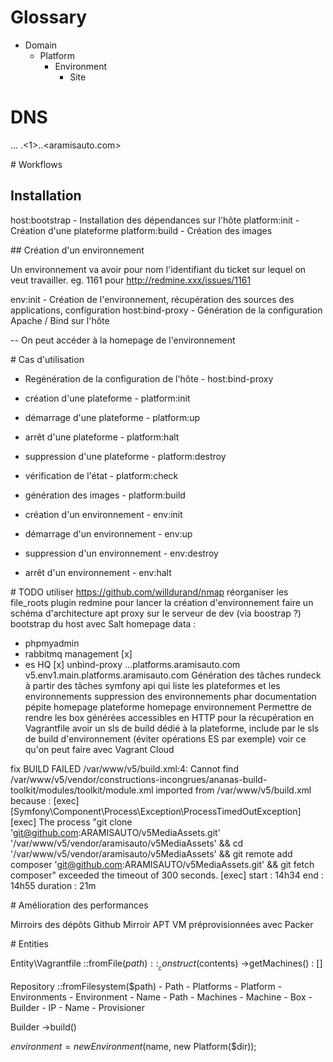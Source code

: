 # Glossary
- Domain
    - Platform
        - Environment
            - Site

# DNS
<site>.<environment>.<platform>.<domain>
<v5>.<1>.<paas>.<aramisauto.com>

# Workflows

## Installation

host:bootstrap - Installation des dépendances sur l'hôte
platform:init  - Création d'une plateforme
platform:build - Création des images

## Création d'un environnement

Un environnement va avoir pour nom l'identifiant du ticket sur lequel on veut travailler. eg. 1161 pour http://redmine.xxx/issues/1161

env:init - Création de l'environnement, récupération des sources des applications, configuration
host:bind-proxy - Génération de la configuration Apache / Bind sur l'hôte

-- On peut accéder à la homepage de l'environnement

# Cas d'utilisation

* Regénération de la configuration de l'hôte - host:bind-proxy

* création d'une plateforme      - platform:init
* démarrage d'une plateforme     - platform:up
* arrêt d'une plateforme         - platform:halt
* suppression d'une plateforme   - platform:destroy
* vérification de l'état         - platform:check
* génération des images          - platform:build

* création d'un environnement    - env:init
* démarrage d'un environnement   - env:up
* suppression d'un environnement - env:destroy
* arrêt d'un environnement       - env:halt

# TODO
utiliser https://github.com/willdurand/nmap
réorganiser les file_roots
plugin redmine pour lancer la création d'environnement
faire un schéma d'architecture
apt proxy sur le serveur de dev (via boostrap ?)
bootstrap du host avec Salt
homepage data :
 * phpmyadmin
 * rabbitmq management [x]
 * es HQ [x]
unbind-proxy
<site>.<env>.<platform>.platforms.aramisauto.com
    v5.env1.main.platforms.aramisauto.com
Génération des tâches rundeck à partir des tâches symfony
api qui liste les plateformes et les environnements
suppression des environnements
phar
documentation pépite
homepage plateforme
homepage environnement
Permettre de rendre les box générées accessibles en HTTP pour la récupération en Vagrantfile
avoir un sls de build dédié à la plateforme, include par le sls de build d'environnement (éviter opérations ES par exemple)
voir ce qu'on peut faire avec Vagrant Cloud

fix BUILD FAILED
/var/www/v5/build.xml:4: Cannot find /var/www/v5/vendor/constructions-incongrues/ananas-build-toolkit/modules/toolkit/module.xml imported from /var/www/v5/build.xml
because :
                    [exec]   [Symfony\Component\Process\Exception\ProcessTimedOutException]
                       [exec]   The process "git clone 'git@github.com:ARAMISAUTO/v5MediaAssets.git' '/var/www/v5/vendor/aramisauto/v5MediaAssets' && cd '/var/www/v5/vendor/aramisauto/v5MediaAssets' && git remote add composer 'git@github.com:ARAMISAUTO/v5MediaAssets.git' && git fetch composer" exceeded the timeout of 300 seconds.
                       [exec]
start    : 14h34
end      : 14h55
duration : 21m

# Amélioration des performances

Mirroirs des dépôts Github
Mirroir APT
VM préprovisionnées avec Packer

# Entities

Entity\Vagrantfile
    ::fromFile($path)
    ::__construct($contents)
    ->getMachines() : []

Repository
    ::fromFilesystem($path)
    - Path
    - Platforms
        - Platform
        - Environments
            - Environment
                - Name
                - Path
        - Machines
            - Machine
                - Box
                - Builder
                - IP
                - Name
                - Provisioner

Builder
    ->build()

$environment = new Environment($name, new Platform($dir));
